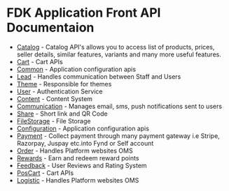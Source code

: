 # FDK Application Front API Documentaion


* [Catalog](application_doc/CatalogReadme.md) - Catalog API's allows you to access list of products, prices, seller details, similar features, variants and many more useful features.  
* [Cart](application_doc/CartReadme.md) - Cart APIs 
* [Common](application_doc/CommonReadme.md) - Application configuration apis 
* [Lead](application_doc/LeadReadme.md) - Handles communication between Staff and Users 
* [Theme](application_doc/ThemeReadme.md) - Responsible for themes 
* [User](application_doc/UserReadme.md) - Authentication Service 
* [Content](application_doc/ContentReadme.md) - Content System 
* [Communication](application_doc/CommunicationReadme.md) - Manages email, sms, push notifications sent to users 
* [Share](application_doc/ShareReadme.md) - Short link and QR Code 
* [FileStorage](application_doc/FileStorageReadme.md) - File Storage 
* [Configuration](application_doc/ConfigurationReadme.md) - Application configuration apis 
* [Payment](application_doc/PaymentReadme.md) - Collect payment through many payment gateway i.e Stripe, Razorpay, Juspay etc.into Fynd or Self account 
* [Order](application_doc/OrderReadme.md) - Handles Platform websites OMS 
* [Rewards](application_doc/RewardsReadme.md) - Earn and redeem reward points 
* [Feedback](application_doc/FeedbackReadme.md) - User Reviews and Rating System 
* [PosCart](application_doc/PosCartReadme.md) - Cart APIs 
* [Logistic](application_doc/LogisticReadme.md) - Handles Platform websites OMS 

